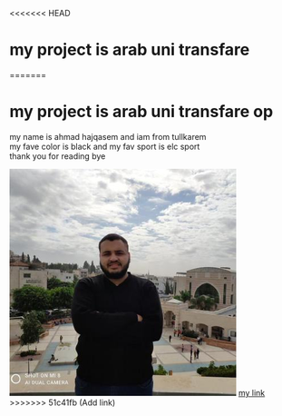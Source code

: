<<<<<<< HEAD
# my project is arab uni transfare 
=======
# my project is arab uni transfare op
<p> my name is ahmad hajqasem and iam from tullkarem <br> my fave color is black and my fav sport is elc sport
<br>thank you for reading bye </p>
<img src="ahmadosma.jpg">
<a href="https://github.com/mrtroxv">my link </a>
>>>>>>> 51c41fb (Add link)

